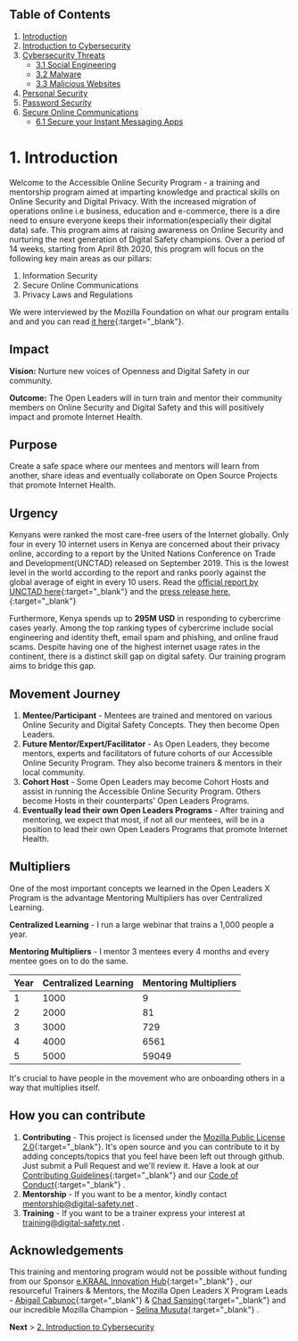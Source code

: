 ## Table of Contents

1. [Introduction](https://digital-safety.net)
1. [Introduction to Cybersecurity](https://digital-safety.net/training/introduction)
1. [Cybersecurity Threats](https://digital-safety.net/training/cybersecuritythreats)
    * [3.1 Social Engineering](https://digital-safety.net/training/socialengineering)
    * [3.2 Malware](https://digital-safety.net/training/malware)
    * [3.3 Malicious Websites](https://digital-safety.net/training/maliciouswebsites)
1. [Personal Security](https://digital-safety.net/training/personalsecurity)
1. [Password Security](https://digital-safety.net/training/passwordsecurity)
1. [Secure Online Communications](https://digital-safety.net/training/securecommunications)
    * [6.1 Secure your Instant Messaging Apps](https://digital-safety.net/training/secureim) 
    
# 1. Introduction

Welcome to the Accessible Online Security Program -  a training and mentorship program aimed at imparting knowledge and practical skills on Online Security and Digital Privacy. With the increased migration of operations online i.e business, education and e-commerce, there is a dire need to ensure everyone keeps their information(especially their digital data) safe. This program aims at raising awareness on Online Security and nurturing the next generation of Digital Safety champions. Over a period of 14 weeks, starting from April 8th 2020, this program will focus on the following key main areas as our pillars:

1. Information Security
2. Secure Online Communications
3. Privacy Laws and Regulations

We were interviewed by the Mozilla Foundation on what our program entails and and you can read [it here](https://foundation.mozilla.org/en/blog/accessible-online-security-open-leaders-x-program/){:target="_blank"}. 

## Impact

__Vision:__ Nurture new voices of Openness and Digital Safety in our community.

__Outcome:__ The Open Leaders will in turn train and mentor their community members on Online Security and Digital Safety and this will positively impact and promote Internet Health.

## Purpose 

Create a safe space where our mentees and mentors will learn from another, share ideas and eventually collaborate on Open Source Projects that promote Internet Health.

## Urgency ##
Kenyans were ranked the most care-free users of the Internet globally. Only four in every 10 internet users in Kenya are concerned about their privacy online, according to a report by the United Nations Conference on Trade and Development(UNCTAD) released on September 2019. This is the lowest level in the world according to the report and ranks poorly against the global average of eight in every 10 users. Read the [official report by UNCTAD here](https://unctad.org/en/PublicationsLibrary/der2019_en.pdf){:target="_blank"} and the [press release here.](https://www.nation.co.ke/news/Kenyans-the-most-carefree-users-of-internet/1056-5261054-1b6rqjz/index.html){:target="_blank"}  

Furthermore, Kenya spends up to __295M USD__ in responding to cybercrime cases yearly. Among the top ranking types of cybercrime include social engineering and identity theft, email spam and phishing, and online fraud scams. Despite having one of the highest internet usage rates in the continent, there is a distinct skill gap on digital safety. Our training program aims to bridge this gap. 

## Movement Journey ##
1. __Mentee/Participant__ - Mentees are trained and mentored on various Online Security and Digital Safety Concepts. They then become Open Leaders.
2. __Future Mentor/Expert/Facilitator__ - As Open Leaders, they become mentors, experts and facilitators of future cohorts of our Accessible Online Security Program. They also become trainers & mentors in their local community.
3. __Cohort Host__ - Some Open Leaders may become Cohort Hosts and assist in running the Accessible Online Security Program. Others become Hosts in their counterparts' Open Leaders Programs.   
4. __Eventually lead their own Open Leaders Programs__ - After training and mentoring, we expect that most, if not all our mentees, will be in a position to lead their own Open Leaders Programs that promote Internet Health.

## Multipliers ##

One of the most important concepts we learned in the Open Leaders X Program is the advantage Mentoring Multipliers has over Centralized Learning. 

__Centralized Learning__ - I run a large webinar that trains a 1,000 people a year.

__Mentoring Multipliers__ - I mentor 3 mentees every 4 months and every mentee goes on to do the same.

Year   | Centralized Learning  | Mentoring Multipliers
-------| --------------------  |-----------------------
1      |    1000               | 9
2      |    2000               | 81
3      |    3000               | 729
4      |    4000               | 6561
5      |    5000               | 59049

It's crucial to have people in the movement who are onboarding others in a way that multiplies itself. 


## How you can contribute ##
1. __Contributing__ - This project is licensed under the [Mozilla Public License 2.0](https://github.com/the-mind/OnlineSecurity/blob/master/LICENSE){:target="_blank"}. It's open source and you can contribute to it by adding concepts/topics that you feel have been left out through github. Just submit a Pull Request and we'll review it. Have a look at our [Contributing Guidelines](https://github.com/the-mind/OnlineSecurity/blob/master/CONTRIBUTING.md){:target="_blank"} and our [Code of Conduct](https://github.com/the-mind/onlinesecurity.github.io/blob/master/CODE_OF_CONDUCT.md){:target="_blank"} .
2. __Mentorship__ - If you want to be a mentor, kindly contact mentorship@digital-safety.net . 
3. __Training__ - If you want to be a trainer express your interest at training@digital-safety.net .

## Acknowledgements

This training and mentoring program would not be possible without funding from our Sponsor [e.KRAAL Innovation Hub](https://e-kraal.com/){:target="_blank"} , our resourceful Trainers & Mentors, the Mozilla Open Leaders X Program Leads - [Abigail Cabunoc](https://twitter.com/abbycabs){:target="_blank"} & [Chad Sansing](https://twitter.com/chadsansing){:target="_blank"}  and our incredible Mozilla Champion - [Selina Musuta](https://twitter.com/Pumzi_Code){:target="_blank"} . 

__Next__ > [2. Introduction to Cybersecurity](https://digital-safety.net/training/introduction) 


